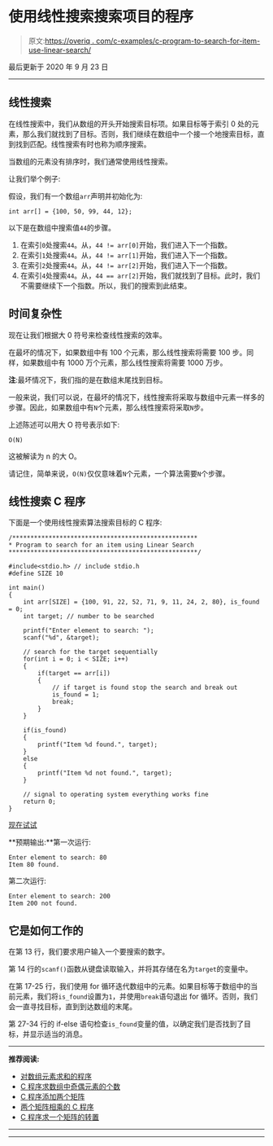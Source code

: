 # 使用线性搜索搜索项目的程序

> 原文:[https://overiq . com/c-examples/c-program-to-search-for-item-use-linear-search/](https://overiq.com/c-examples/c-program-to-search-for-an-item-using-linear-search/)

最后更新于 2020 年 9 月 23 日

* * *

## 线性搜索

在线性搜索中，我们从数组的开头开始搜索目标项。如果目标等于索引 0 处的元素，那么我们就找到了目标。否则，我们继续在数组中一个接一个地搜索目标，直到找到匹配。线性搜索有时也称为顺序搜索。

当数组的元素没有排序时，我们通常使用线性搜索。

让我们举个例子:

假设，我们有一个数组`arr`声明并初始化为:

```
int arr[] = {100, 50, 99, 44, 12};

```

以下是在数组中搜索值`44`的步骤。

1.  在索引`0`处搜索`44`。从，`44 != arr[0]`开始，我们进入下一个指数。
2.  在索引`1`处搜索`44`。从，`44 != arr[1]`开始，我们进入下一个指数。
3.  在索引`2`处搜索`44`。从，`44 != arr[2]`开始，我们进入下一个指数。
4.  在索引`4`处搜索`44`。从，`44 == arr[2]`开始，我们就找到了目标。此时，我们不需要继续下一个指数。所以，我们的搜索到此结束。

## 时间复杂性

现在让我们根据大 0 符号来检查线性搜索的效率。

在最坏的情况下，如果数组中有 100 个元素，那么线性搜索将需要 100 步。同样，如果数组中有 1000 万个元素，那么线性搜索将需要 1000 万步。

**注**:最坏情况下，我们指的是在数组末尾找到目标。

一般来说，我们可以说，在最坏的情况下，线性搜索将采取与数组中元素一样多的步骤。因此，如果数组中有`N`个元素，那么线性搜索将采取`N`步。

上述陈述可以用大 O 符号表示如下:

```
O(N)

```

这被解读为 n 的大 O。

请记住，简单来说，`O(N)`仅仅意味着`N`个元素，一个算法需要`N`个步骤。

## 线性搜索 C 程序

下面是一个使用线性搜索算法搜索目标的 C 程序:

```
/***************************************************
* Program to search for an item using Linear Search 
****************************************************/

#include<stdio.h> // include stdio.h
#define SIZE 10

int main()
{
    int arr[SIZE] = {100, 91, 22, 52, 71, 9, 11, 24, 2, 80}, is_found = 0;
    int target; // number to be searched

    printf("Enter element to search: ");
    scanf("%d", &target);

    // search for the target sequentially
    for(int i = 0; i < SIZE; i++)
    {
        if(target == arr[i])
        {
            // if target is found stop the search and break out
            is_found = 1;
            break;
        }
    }

    if(is_found)
    {
        printf("Item %d found.", target);
    }
    else
    {
        printf("Item %d not found.", target);
    }

    // signal to operating system everything works fine
    return 0;
}

```

[现在试试](https://overiq.com/c-online-compiler/X5l/)

**预期输出:**第一次运行:

```
Enter element to search: 80
Item 80 found.

```

第二次运行:

```
Enter element to search: 200 
Item 200 not found.

```

## 它是如何工作的

在第 13 行，我们要求用户输入一个要搜索的数字。

第 14 行的`scanf()`函数从键盘读取输入，并将其存储在名为`target`的变量中。

在第 17-25 行，我们使用 for 循环迭代数组中的元素。如果目标等于数组中的当前元素，我们将`is_found`设置为`1`，并使用`break`语句退出 for 循环。否则，我们会一直寻找目标，直到到达数组的末尾。

第 27-34 行的 if-else 语句检查`is_found`变量的值，以确定我们是否找到了目标，并显示适当的消息。

* * *

**推荐阅读:**

*   [对数组元素求和的程序](/c-examples/c-program-to-sum-the-elements-of-an-array/)
*   [C 程序求数组中奇偶元素的个数](/c-examples/c-program-to-find-the-count-of-even-and-odd-elements-in-the-array/)
*   [C 程序添加两个矩阵](/c-examples/c-program-to-add-two-matrices/)
*   [两个矩阵相乘的 C 程序](/c-examples/c-program-to-multiply-two-matrices/)
*   [C 程序求一个矩阵的转置](/c-examples/c-program-to-find-the-transpose-of-a-matrix/)

* * *

* * *